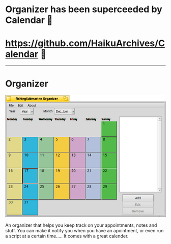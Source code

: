 # Organizer has been superceeded by Calendar :calendar:
# https://github.com/HaikuArchives/Calendar :calendar:

<hr>

Organizer
=========
![Screenshot of Organizer](Organizer.png)

An organizer that helps you keep track on your appointments, notes and stuff.
You can make it notify you when you have an apointment, or even run a script at a certain time.....
It comes with a great calender.
